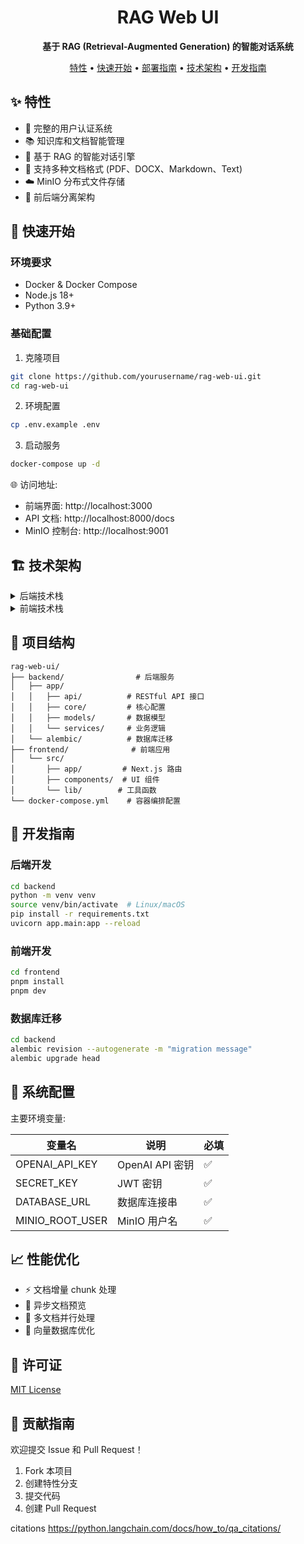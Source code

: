 <div align="center">
  <h1>RAG Web UI</h1>
  <p>
    <strong>基于 RAG (Retrieval-Augmented Generation) 的智能对话系统</strong>
  </p>
  <p>
    <a href="#特性">特性</a> •
    <a href="#快速开始">快速开始</a> •
    <a href="#部署指南">部署指南</a> •
    <a href="#技术架构">技术架构</a> •
    <a href="#开发指南">开发指南</a>
  </p>
</div>

## ✨ 特性

- 🔐 完整的用户认证系统
- 📚 知识库和文档智能管理
- 🤖 基于 RAG 的智能对话引擎
- 📂 支持多种文档格式 (PDF、DOCX、Markdown、Text)
- ☁️ MinIO 分布式文件存储
- 🎯 前后端分离架构

## 🚀 快速开始

### 环境要求

- Docker & Docker Compose
- Node.js 18+
- Python 3.9+

### 基础配置

1. 克隆项目
```bash
git clone https://github.com/yourusername/rag-web-ui.git
cd rag-web-ui
```

2. 环境配置
```bash
cp .env.example .env
```

3. 启动服务
```bash
docker-compose up -d
```

🌐 访问地址:
- 前端界面: http://localhost:3000
- API 文档: http://localhost:8000/docs
- MinIO 控制台: http://localhost:9001

## 🏗️ 技术架构

<details>
<summary>后端技术栈</summary>

- 🐍 Python FastAPI
- 🗄️ MySQL + ChromaDB
- 📦 MinIO 对象存储
- 🔗 Langchain 框架
- 🔒 JWT 认证
</details>

<details>
<summary>前端技术栈</summary>

- ⚛️ Next.js 14
- 📘 TypeScript
- 🎨 Tailwind CSS
- 🎯 Shadcn/UI
- 🤖 Vercel AI SDK
</details>

## 📁 项目结构

```
rag-web-ui/
├── backend/                # 后端服务
│   ├── app/
│   │   ├── api/          # RESTful API 接口
│   │   ├── core/         # 核心配置
│   │   ├── models/       # 数据模型
│   │   └── services/     # 业务逻辑
│   └── alembic/          # 数据库迁移
├── frontend/              # 前端应用
│   └── src/
│       ├── app/         # Next.js 路由
│       ├── components/  # UI 组件
│       └── lib/        # 工具函数
└── docker-compose.yml    # 容器编排配置
```

## 📖 开发指南

### 后端开发

```bash
cd backend
python -m venv venv
source venv/bin/activate  # Linux/macOS
pip install -r requirements.txt
uvicorn app.main:app --reload
```

### 前端开发

```bash
cd frontend
pnpm install
pnpm dev
```

### 数据库迁移

```bash
cd backend
alembic revision --autogenerate -m "migration message"
alembic upgrade head
```

## 🔧 系统配置

主要环境变量:

| 变量名          | 说明            | 必填 |
| --------------- | --------------- | ---- |
| OPENAI_API_KEY  | OpenAI API 密钥 | ✅    |
| SECRET_KEY      | JWT 密钥        | ✅    |
| DATABASE_URL    | 数据库连接串    | ✅    |
| MINIO_ROOT_USER | MinIO 用户名    | ✅    |

## 📈 性能优化

- ⚡️ 文档增量 chunk 处理
- 🔄 异步文档预览
- 📑 多文档并行处理
- 🎯 向量数据库优化

## 📄 许可证

[MIT License](LICENSE)

## 🤝 贡献指南

欢迎提交 Issue 和 Pull Request！

1. Fork 本项目
2. 创建特性分支
3. 提交代码
4. 创建 Pull Request

</div>

citations
https://python.langchain.com/docs/how_to/qa_citations/